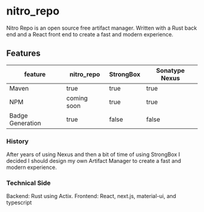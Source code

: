 # nitro_repo
Nitro Repo is an open source free artifact manager. Written with a Rust back end and a React front end to create a fast and modern experience.


## Features

| feature | nitro_repo | StrongBox | Sonatype Nexus |
|--|--|--|--|
| Maven | true | true | true |
| NPM | coming soon | true | true |
| Badge Generation | true | false | false |





### History
After years of using Nexus and then a bit of time of using StrongBox I decided I should design my own Artifact Manager to create a fast and modern experience.

### Technical Side
Backend:  Rust using Actix.
Frontend: React, next.js, material-ui, and typescript

